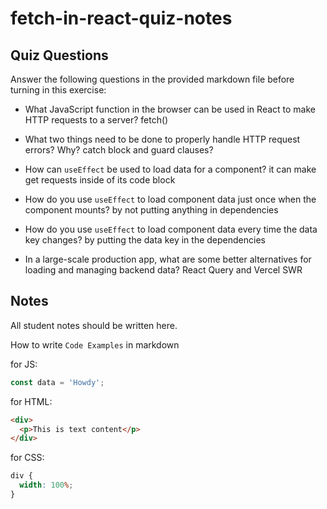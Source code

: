 # fetch-in-react-quiz-notes

## Quiz Questions

Answer the following questions in the provided markdown file before turning in this exercise:

- What JavaScript function in the browser can be used in React to make HTTP requests to a server?
  fetch()

- What two things need to be done to properly handle HTTP request errors? Why?
  catch block and guard clauses?

- How can `useEffect` be used to load data for a component?
  it can make get requests inside of its code block

- How do you use `useEffect` to load component data just once when the component mounts?
  by not putting anything in dependencies

- How do you use `useEffect` to load component data every time the data key changes?
  by putting the data key in the dependencies

- In a large-scale production app, what are some better alternatives for loading and managing backend data?
  React Query and Vercel SWR

## Notes

All student notes should be written here.

How to write `Code Examples` in markdown

for JS:

```javascript
const data = 'Howdy';
```

for HTML:

```html
<div>
  <p>This is text content</p>
</div>
```

for CSS:

```css
div {
  width: 100%;
}
```
